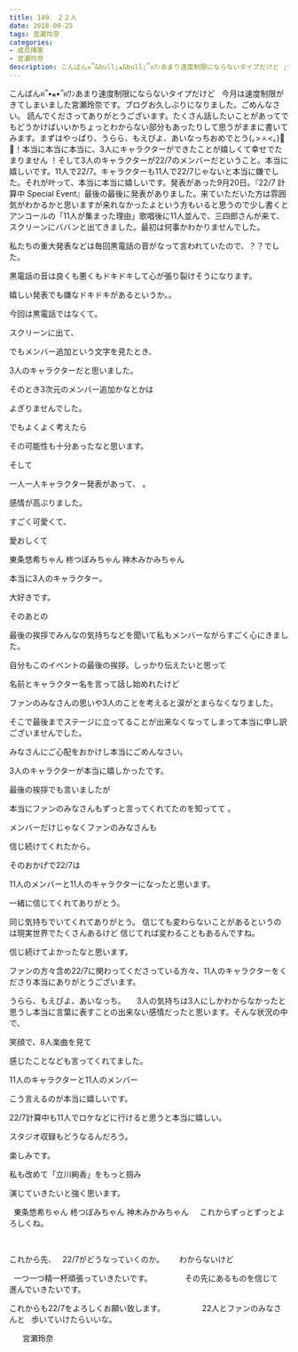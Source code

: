 ```yaml
---
title: 149. ２２人
date: 2018-09-25
tags: 宮瀬玲奈
categories: 
- 成员博客
- 宮瀬玲奈
description: こんばんฅ՞&bull;ﻌ&bull;՞ฅﾜﾝあまり速度制限にならないタイプだけど ;今月は速度制限がきてしまいました宮瀬玲奈です。ブログお久しぶりになりました。ごめんなさい。読んでくださってありがと...
---
```






こんばんฅ՞•ﻌ•՞ฅﾜﾝあまり速度制限にならないタイプだけど
 
今月は速度制限がきてしまいました宮瀬玲奈です。ブログお久しぶりになりました。ごめんなさい。
読んでくださってありがとうございます。たくさん話したいことがあってでもどうかけばいいかちょっとわからない部分もあったりして思うがままに書いてみます。まずはやっぱり、うらら、もえぴよ、あいなっちおめでとう(｡>ㅅ<｡)💓💓！本当に本当に本当に、3人にキャラクターができたことが嬉しくて幸せでたまりません ！そして3人のキャラクターが22/7のメンバーだということ。本当に嬉しいです。11人で22/7。キャラクターも11人で22/7じゃないと本当に嫌でした。それが叶って、本当に本当に嬉しいです。発表があった9月20日。『22/7 計算中 Special Event』最後の最後に発表がありました。来ていただいた方は雰囲気がわかるかと思いますが来れなかったよという方もいると思うので少し書くとアンコールの「11人が集まった理由」歌唱後に11人並んで、三四郎さんが来て、スクリーンにババンと出てきました。最初は何事かわかりませんでした。


私たちの重大発表などは毎回黒電話の音がなって言われていたので、？？でした。


黒電話の音は良くも悪くもドキドキして心が張り裂けそうになります。



嬉しい発表でも嫌なドキドキがあるというか。。





今回は黒電話ではなくて。





スクリーンに出て、



でもメンバー追加という文字を見たとき、


3人のキャラクターだと思いました。





そのとき3次元のメンバー追加かなとかは

よぎりませんでした。




でもよくよく考えたら

その可能性も十分あったなと思います。









そして


一人一人キャラクター発表があって、 。

感情が高ぶりました。



すごく可愛くて、

愛おしくて



東条悠希ちゃん
柊つぼみちゃん
神木みかみちゃん





本当に3人のキャラクター。




大好きです。








そのあとの


最後の挨拶でみんなの気持ちなどを聞いて私もメンバーながらすごく心にきました。



自分もこのイベントの最後の挨拶。しっかり伝えたいと思って

名前とキャラクター名を言って話し始めれたけど


ファンのみなさんの思いや3人のことを考えると涙がとまらなくなりました。







そこで最後までステージに立ってることが出来なくなってしまって本当に申し訳ございませんでした。



みなさんにご心配をおかけし本当にごめんなさい。










3人のキャラクターが本当に嬉しかったです。
















最後の挨拶でも言いましたが




本当にファンのみなさんもずっと言ってくれてたのを知ってて 。




メンバーだけじゃなくファンのみなさんも

信じ続けてくれたから。





そのおかげで22/7は

11人のメンバーと11人のキャラクターになったと思います。











一緒に信じてくれてありがとう。



同じ気持ちでいてくれてありがとう。
信じても変わらないことがあるというのは現実世界でたくさんあるけど
信じてれば変わることもあるんですね。




信じ続けてよかったなと思います。







ファンの方々含め22/7に関わってくださっている方々、11人のキャラクターをくださり本当にありがとうございます。
 
 
 
 
 
 



うらら、もえぴよ、あいなっち。
 
 
3人の気持ちは3人にしかわからなかったと思うし本当に言葉に表すことの出来ない感情だったと思います。そんな状況の中で、

笑顔で、8人楽曲を見て

感じたことなども言ってくれてました。
























11人のキャラクターと11人のメンバー


こう言えるのが本当に嬉しいです。










22/7計算中も11人でロケなどに行けると思うと本当に嬉しい。



スタジオ収録もどうなるんだろう。



楽しみです。















私も改めて「立川絢香」をもっと掴み

演じていきたいと強く思います。





 
東条悠希ちゃん
柊つぼみちゃん
神木みかみちゃん
 
 
これからずっとずっとよろしくね。
 
 
 
 
 

 
 
 
 
 
 
 
 
 
 
 

これから先、
 
22/7がどうなっていくのか。
 
 
 
わからないけど

 
一つ一つ精一杯頑張っていきたいです。
 
 
 
 
 
 
 
その先にあるものを信じて
 
 
進んでいきたいです。
 
 
 
 
 
 
 
 
 

これからも22/7をよろしくお願い致します。
 
 
 
 
 
 
 
 
22人とファンのみなさんと
 
歩いていけたらいいな。
 


 
 
 
宮瀬玲奈
 
 






